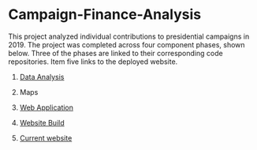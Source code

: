 # Campaign-Finance-Analysis

This project analyzed individual contributions to presidential campaigns in 2019. The project was completed across four component phases, shown below. Three of the phases are linked to their corresponding code repositories. Item five links to the deployed website.

1. [Data Analysis](https://github.com/jmg0/Campaign-Finance)

2. Maps

3. [Web Application](https://github.com/jmg0/Campaign-Finance-Web-1)

4. [Website Build](https://github.com/jmg0/Campaign-Finance-Web-1/tree/gh-pages)

5. [Current website](https://jmg0.github.io/Campaign-Finance-Web-1/)
